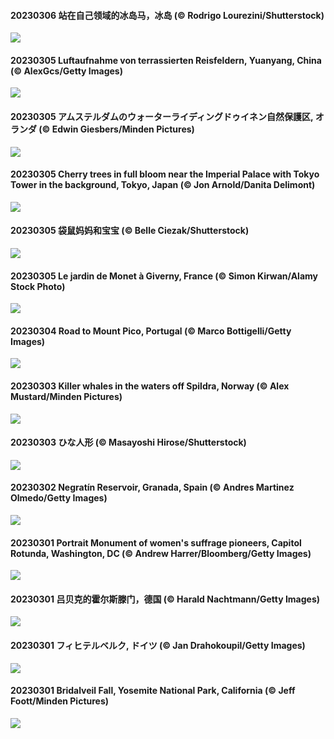 #### 20230306 站在自己领域的冰岛马，冰岛 (© Rodrigo Lourezini/Shutterstock)

![](20230306_IcelandHorses_1920x1080.jpg)

#### 20230305 Luftaufnahme von terrassierten Reisfeldern, Yuanyang, China (© AlexGcs/Getty Images)

![](20230305_YuanyangChina_1920x1080.jpg)

#### 20230305 アムステルダムのウォーターライディングドゥイネン自然保護区, オランダ (© Edwin Giesbers/Minden Pictures)

![](20230305_Waterleidingduinen_1920x1080.jpg)

#### 20230305 Cherry trees in full bloom near the Imperial Palace with Tokyo Tower in the background, Tokyo, Japan (© Jon Arnold/Danita Delimont)

![](20230305_TokyoMoat_1920x1080.jpg)

#### 20230305 袋鼠妈妈和宝宝 (© Belle Ciezak/Shutterstock)

![](20230305_HuggingKanga_1920x1080.jpg)

#### 20230305 Le jardin de Monet à Giverny, France (© Simon Kirwan/Alamy Stock Photo)

![](20230305_GranmotherDay_1920x1080.jpg)

#### 20230304 Road to Mount Pico, Portugal (© Marco Bottigelli/Getty Images)

![](20230304_PicoVolcano_1920x1080.jpg)

#### 20230303 Killer whales in the waters off Spildra, Norway (© Alex Mustard/Minden Pictures)

![](20230303_OrcaNorway_1920x1080.jpg)

#### 20230303 ひな人形 (© Masayoshi Hirose/Shutterstock)

![](20230303_DollsFestival_1920x1080.jpg)

#### 20230302 Negratín Reservoir, Granada, Spain (© Andres Martinez Olmedo/Getty Images)

![](20230302_NegratinSpain_1920x1080.jpg)

#### 20230301 Portrait Monument of women's suffrage pioneers, Capitol Rotunda, Washington, DC (© Andrew Harrer/Bloomberg/Getty Images)

![](20230301_SuffrageMonumentDC_1920x1080.jpg)

#### 20230301 吕贝克的霍尔斯滕门，德国 (© Harald Nachtmann/Getty Images)

![](20230301_LuebeckCityGate_1920x1080.jpg)

#### 20230301 フィヒテルベルク, ドイツ (© Jan Drahokoupil/Getty Images)

![](20230301_FriedensglockeFichtelberg_1920x1080.jpg)

#### 20230301 Bridalveil Fall, Yosemite National Park, California (© Jeff Foott/Minden Pictures)

![](20230301_BridalVeilFalls_1920x1080.jpg)

